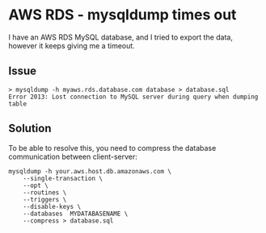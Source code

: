 # AWS RDS - mysqldump times out

I have an AWS RDS MySQL database, and I tried to export the data, however it keeps giving me a timeout.

## Issue

```
> mysqldump -h myaws.rds.database.com database > database.sql
Error 2013: Lost connection to MySQL server during query when dumping table
```

## Solution
To be able to resolve this, you need to compress the database communication between client-server:

```
mysqldump -h your.aws.host.db.amazonaws.com \
    --single-transaction \
    --opt \
    --routines \
    --triggers \
    --disable-keys \
    --databases  MYDATABASENAME \
    --compress > database.sql
```